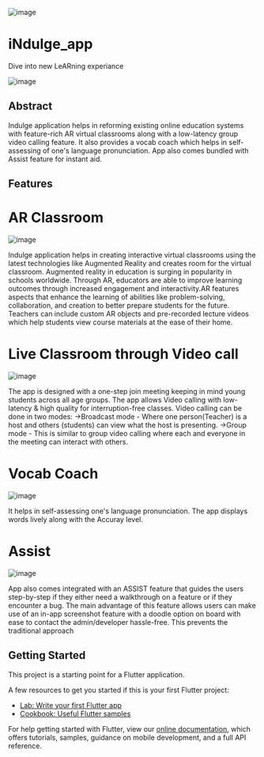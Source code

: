 ![image](https://user-images.githubusercontent.com/67383465/99884633-d1e1a380-2c55-11eb-9ef1-f9ed70246a23.png)

# iNdulge_app
Dive into new LeARning experiance

![image](https://user-images.githubusercontent.com/67383465/99884644-da39de80-2c55-11eb-8904-5a3dbf215a8b.png)


## Abstract
Indulge application helps in reforming existing online education systems with feature-rich AR virtual classrooms along with a low-latency group video calling feature. It also provides a vocab coach which helps in self-assessing of one's language pronunciation. App also comes bundled with Assist feature for instant aid.



## Features

# AR Classroom
![image](https://user-images.githubusercontent.com/67383465/99884647-e02fbf80-2c55-11eb-8815-70963002b887.png)

Indulge application helps in creating interactive virtual classrooms using the latest technologies like Augmented Reality and creates room for the virtual classroom. Augmented reality in education is surging in popularity in schools worldwide. Through AR, educators are able to improve learning outcomes through increased engagement and interactivity.AR features aspects that enhance the learning of abilities like problem-solving, collaboration, and creation to better prepare students for the future. Teachers can include custom AR objects and pre-recorded lecture videos which help students view course materials at the ease of their home.

# Live Classroom through Video call
![image](https://user-images.githubusercontent.com/67383465/99884650-e6be3700-2c55-11eb-8026-bc0065cea54c.png)

The app is designed with a one-step join meeting keeping in mind young students across all age groups. The app allows Video calling with low-latency & high quality for interruption-free classes. Video calling can be done in two modes: ->Broadcast mode - Where one person(Teacher) is a host and others (students) can view what the host is presenting. ->Group mode - This is similar to group video calling where each and everyone in the meeting can interact with others.

# Vocab Coach 
![image](https://user-images.githubusercontent.com/67383465/99884656-eaea5480-2c55-11eb-84eb-c83f5258dfa9.png)

It helps in self-assessing one's language pronunciation. The app displays words lively along with the Accuray level.

# Assist
![image](https://user-images.githubusercontent.com/67383465/99884660-efaf0880-2c55-11eb-82cb-a85526ecd407.png)

App also comes integrated with an ASSIST feature that guides the users step-by-step if they either need a walkthrough on a feature or if they encounter a bug. The main advantage of this feature allows users can make use of an in-app screenshot feature with a doodle option on board with ease to contact the admin/developer hassle-free. This prevents the traditional approach




## Getting Started

This project is a starting point for a Flutter application.

A few resources to get you started if this is your first Flutter project:

- [Lab: Write your first Flutter app](https://flutter.dev/docs/get-started/codelab)
- [Cookbook: Useful Flutter samples](https://flutter.dev/docs/cookbook)

For help getting started with Flutter, view our
[online documentation](https://flutter.dev/docs), which offers tutorials,
samples, guidance on mobile development, and a full API reference.
